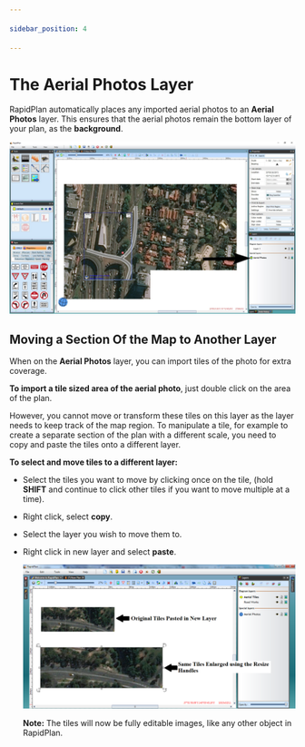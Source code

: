 ```yaml
---

sidebar_position: 4

---
```

# The Aerial Photos Layer

RapidPlan automatically places any imported aerial photos to an **Aerial Photos** layer. This ensures that the aerial photos remain the bottom layer of your plan, as the **background**.

![The_Aerial_Photos_Layer](./assets/The_Aerial_Photos_Layer.jpg)

## Moving a Section Of the Map to Another Layer

When on the **Aerial Photos** layer, you can import tiles of the photo for extra coverage.

**To import a tile sized area of the aerial photo**, just double click on the area of the plan.

However, you cannot move or transform these tiles on this layer as the layer needs to keep track of the map region. To manipulate a tile, for example to create a separate section of the plan with a different scale, you need to copy and paste the tiles onto a different layer.

**To select and move tiles to a different layer:**

- Select the tiles you want to move by clicking once on the tile, (hold **SHIFT** and continue to click other tiles if you want to move multiple at a time).
- Right click, select **copy**.
- Select the layer you wish to move them to.
- Right click in new layer and select **paste**.

    ![Resizing_Aerial_Tiles_on_New_Layer](./assets/Resizing_Aerial_Tiles_on_New_Layer.png)

    **Note:** The tiles will now be fully editable images, like any other object in RapidPlan.
